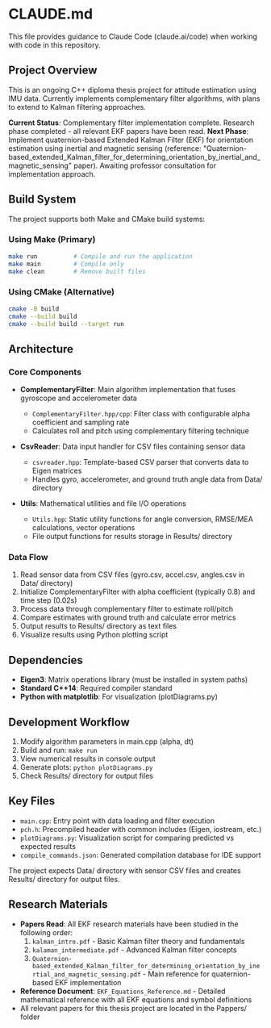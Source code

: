 # CLAUDE.md

This file provides guidance to Claude Code (claude.ai/code) when working with code in this repository.

## Project Overview

This is an ongoing C++ diploma thesis project for attitude estimation using IMU data. Currently implements complementary filter algorithms, with plans to extend to Kalman filtering approaches.

**Current Status**: Complementary filter implementation complete. Research phase completed - all relevant EKF papers have been read.
**Next Phase**: Implement quaternion-based Extended Kalman Filter (EKF) for orientation estimation using inertial and magnetic sensing (reference: "Quaternion-based_extended_Kalman_filter_for_determining_orientation_by_inertial_and_magnetic_sensing" paper). Awaiting professor consultation for implementation approach.

## Build System

The project supports both Make and CMake build systems:

### Using Make (Primary)
```bash
make run          # Compile and run the application
make main         # Compile only
make clean        # Remove built files
```

### Using CMake (Alternative)
```bash
cmake -B build
cmake --build build
cmake --build build --target run
```

## Architecture

### Core Components

- **ComplementaryFilter**: Main algorithm implementation that fuses gyroscope and accelerometer data
  - `ComplementaryFilter.hpp/cpp`: Filter class with configurable alpha coefficient and sampling rate
  - Calculates roll and pitch using complementary filtering technique

- **CsvReader**: Data input handler for CSV files containing sensor data
  - `csvreader.hpp`: Template-based CSV parser that converts data to Eigen matrices
  - Handles gyro, accelerometer, and ground truth angle data from Data/ directory

- **Utils**: Mathematical utilities and file I/O operations  
  - `Utils.hpp`: Static utility functions for angle conversion, RMSE/MEA calculations, vector operations
  - File output functions for results storage in Results/ directory

### Data Flow

1. Read sensor data from CSV files (gyro.csv, accel.csv, angles.csv in Data/ directory)
2. Initialize ComplementaryFilter with alpha coefficient (typically 0.8) and time step (0.02s)
3. Process data through complementary filter to estimate roll/pitch
4. Compare estimates with ground truth and calculate error metrics
5. Output results to Results/ directory as text files
6. Visualize results using Python plotting script

## Dependencies

- **Eigen3**: Matrix operations library (must be installed in system paths)
- **Standard C++14**: Required compiler standard
- **Python with matplotlib**: For visualization (plotDiagrams.py)

## Development Workflow

1. Modify algorithm parameters in main.cpp (alpha, dt)
2. Build and run: `make run`
3. View numerical results in console output
4. Generate plots: `python plotDiagrams.py`
5. Check Results/ directory for output files

## Key Files

- `main.cpp`: Entry point with data loading and filter execution
- `pch.h`: Precompiled header with common includes (Eigen, iostream, etc.)
- `plotDiagrams.py`: Visualization script for comparing predicted vs expected results
- `compile_commands.json`: Generated compilation database for IDE support

The project expects Data/ directory with sensor CSV files and creates Results/ directory for output files.
## Research Materials

- **Papers Read**: All EKF research materials have been studied in the following order:
  1. `kalman_intro.pdf` - Basic Kalman filter theory and fundamentals
  2. `kalaman_intermediate.pdf` - Advanced Kalman filter concepts
  3. `Quaternion-based_extended_Kalman_filter_for_determining_orientation_by_inertial_and_magnetic_sensing.pdf` - Main reference for quaternion-based EKF implementation
- **Reference Document**: `EKF_Equations_Reference.md` - Detailed mathematical reference with all EKF equations and symbol definitions
- All relevant papers for this thesis project are located in the Pappers/ folder